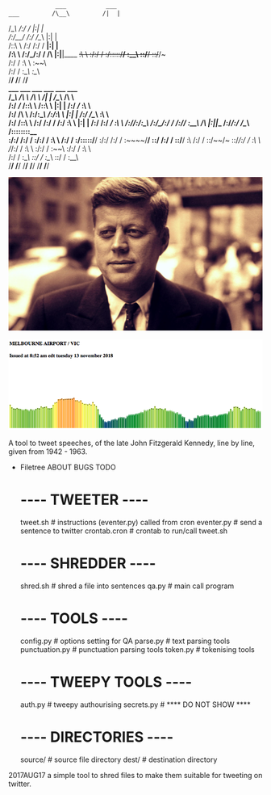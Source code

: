                  ___           ___     
    ___         /\__\         /|  |    
   /\__\       /:/ _/_       |:|  |    
  /:/__/      /:/ /\__\      |:|  |    
 /::\  \     /:/ /:/  /    __|:|  |    
 \/\:\  \   /:/_/:/  /    /\ |:|__|____
  ~~\:\  \  \:\/:/  /     \:\/:::::/__/
     \:\__\  \::/__/       \::/~~/~    
     /:/  /   \:\  \        \:\~~\     
    /:/  /     \:\__\        \:\__\    
    \/__/       \/__/         \/__/    
      ___           ___         ___           ___           ___           ___     
     /\__\         /\  \       /\  \         /|  |         /\__\         /\  \    
    /:/ _/_       /::\  \     /::\  \       |:|  |        /:/ _/_        \:\  \   
   /:/ /\  \     /:/\:\__\   /:/\:\  \      |:|  |       /:/ /\__\        \:\  \  
  /:/ /::\  \   /:/ /:/  /  /:/  \:\  \   __|:|  |      /:/ /:/ _/_   _____\:\  \ 
 /:/_/:/\:\__\ /:/_/:/  /  /:/__/ \:\__\ /\ |:|__|____ /:/_/:/ /\__\ /::::::::\__\
 \:\/:/ /:/  / \:\/:/  /   \:\  \ /:/  / \:\/:::::/__/ \:\/:/ /:/  / \:\~~\~~\/__/
  \::/ /:/  /   \::/__/     \:\  /:/  /   \::/~~/~      \::/_/:/  /   \:\  \      
   \/_/:/  /     \:\  \      \:\/:/  /     \:\~~\        \:\/:/  /     \:\  \     
     /:/  /       \:\__\      \::/  /       \:\__\        \::/  /       \:\__\    
     \/__/         \/__/       \/__/         \/__/         \/__/         \/__/    


![JFK Spoken](https://github.com/peterrenshaw/jfkspoken/blob/master/img/jfk-speaking-0.jpeg)

![WSD: latest weather](https://github.com/peterrenshaw/wsd/blob/master/www/latest-simple-weather.png)

A tool to tweet speeches, of the late John Fitzgerald Kennedy, line by line, given from 1942 - 1963.



* Filetree
    ABOUT
    BUGS
    TODO
    # ---- TWEETER ----
    tweet.sh         # instructions (eventer.py) called from cron
    eventer.py       # send a sentence to twitter
    crontab.cron     # crontab to run/call tweet.sh
    
  
    # ---- SHREDDER ----
    shred.sh         # shred a file into sentences
    qa.py            # main call program

    # ---- TOOLS ----
    config.py        # options setting for QA
    parse.py         # text parsing tools
    punctuation.py   # punctuation parsing tools
    token.py         # tokenising tools

    # ---- TWEEPY TOOLS ---- 
    auth.py          # tweepy authourising
    secrets.py       # **** DO NOT SHOW ****

    # ---- DIRECTORIES ----
    source/          # source file directory
    dest/            # destination directory


2017AUG17 a simple tool to shred files to make them suitable for tweeting on twitter.


